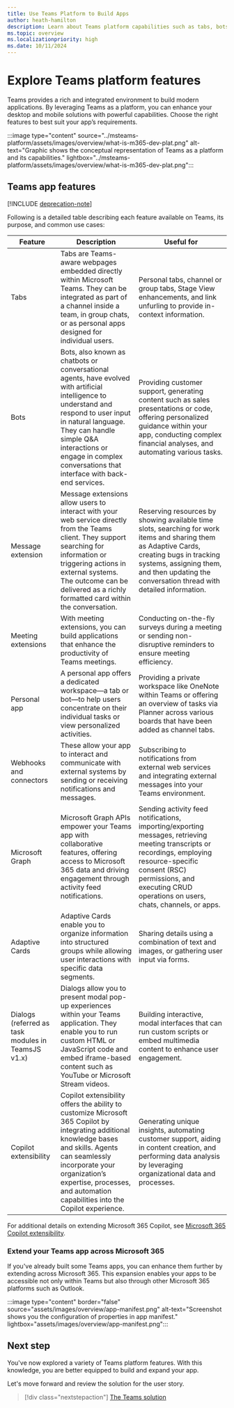 ```yaml
---
title: Use Teams Platform to Build Apps
author: heath-hamilton
description: Learn about Teams platform capabilities such as tabs, bots, message extensions, webhooks, connectors, Microsoft Graph, Adaptive Card, and Copilot extensibility.
ms.topic: overview
ms.localizationpriority: high
ms.date: 10/11/2024
---
```


# Explore Teams platform features

Teams provides a rich and integrated environment to build modern applications. By leveraging Teams as a platform, you can enhance your desktop and mobile solutions with powerful capabilities. Choose the right features to best suit your app’s requirements.

:::image type="content" source="../msteams-platform/assets/images/overview/what-is-m365-dev-plat.png" alt-text="Graphic shows the conceptual representation of Teams as a platform and its capabilities." lightbox="../msteams-platform/assets/images/overview/what-is-m365-dev-plat.png":::

## Teams app features

[!INCLUDE [deprecation-note](~/includes/deprecation-note.md)]

Following is a detailed table describing each feature available on Teams, its purpose, and common use cases:

| Feature                         | Description                                                                                                                                                                                                                                                                                                                                                                                                                           | Useful for                                                                                                                                                                                                                                                                                 |
|---------------------------------|---------------------------------------------------------------------------------------------------------------------------------------------------------------------------------------------------------------------------------------------------------------------------------------------------------------------------------------------------------------------------------------------------------------------------------------|--------------------------------------------------------------------------------------------------------------------------------------------------------------------------------------------------------------------------------------------------------------------------------------------|
| Tabs                            | Tabs are Teams-aware webpages embedded directly within Microsoft Teams. They can be integrated as part of a channel inside a team, in group chats, or as personal apps designed for individual users.                                                                                                                                                                                                                            | Personal tabs, channel or group tabs, Stage View enhancements, and link unfurling to provide in-context information.                                                                                                                                                                        |
| Bots                            | Bots, also known as chatbots or conversational agents, have evolved with artificial intelligence to understand and respond to user input in natural language. They can handle simple Q&A interactions or engage in complex conversations that interface with back-end services.                                                                                                                                              | Providing customer support, generating content such as sales presentations or code, offering personalized guidance within your app, conducting complex financial analyses, and automating various tasks.                                                                              |
| Message extension               | Message extensions allow users to interact with your web service directly from the Teams client. They support searching for information or triggering actions in external systems. The outcome can be delivered as a richly formatted card within the conversation.                                                                                                                                                              | Reserving resources by showing available time slots, searching for work items and sharing them as Adaptive Cards, creating bugs in tracking systems, assigning them, and then updating the conversation thread with detailed information.                                                 |
| Meeting extensions              | With meeting extensions, you can build applications that enhance the productivity of Teams meetings.                                                                                                                                                                                                                                                                                                                                  | Conducting on-the-fly surveys during a meeting or sending non-disruptive reminders to ensure meeting efficiency.                                                                                                                                                                             |
| Personal app                    | A personal app offers a dedicated workspace—a tab or bot—to help users concentrate on their individual tasks or view personalized activities.                                                                                                                                                                                                                                                                                     | Providing a private workspace like OneNote within Teams or offering an overview of tasks via Planner across various boards that have been added as channel tabs.                                                                                                                            |
| Webhooks and connectors         | These allow your app to interact and communicate with external systems by sending or receiving notifications and messages.                                                                                                                                                                                                                                                                                                             | Subscribing to notifications from external web services and integrating external messages into your Teams environment.                                                                                                                                                                        |
| Microsoft Graph                 | Microsoft Graph APIs empower your Teams app with collaborative features, offering access to Microsoft 365 data and driving engagement through activity feed notifications.                                                                                                                                                                                                                                                     | Sending activity feed notifications, importing/exporting messages, retrieving meeting transcripts or recordings, employing resource-specific consent (RSC) permissions, and executing CRUD operations on users, chats, channels, or apps.                                                  |
| Adaptive Cards                  | Adaptive Cards enable you to organize information into structured groups while allowing user interactions with specific data segments.                                                                                                                                                                                                                                                                                                | Sharing details using a combination of text and images, or gathering user input via forms.                                                                                                                                                                                                  |
| Dialogs (referred as task modules in TeamsJS v1.x) | Dialogs allow you to present modal pop-up experiences within your Teams application. They enable you to run custom HTML or JavaScript code and embed iframe-based content such as YouTube or Microsoft Stream videos.                                                                                                                                                                                                       | Building interactive, modal interfaces that can run custom scripts or embed multimedia content to enhance user engagement.                                                                                                                                                                |
| Copilot extensibility           | Copilot extensibility offers the ability to customize Microsoft 365 Copilot by integrating additional knowledge bases and skills. Agents can seamlessly incorporate your organization’s expertise, processes, and automation capabilities into the Copilot experience.                                                                                                                                                            | Generating unique insights, automating customer support, aiding in content creation, and performing data analysis by leveraging organizational data and processes.                                                                                                                      |

For additional details on extending Microsoft 365 Copilot, see [Microsoft 365 Copilot extensibility](/microsoft-365-copilot/extensibility/).

### Extend your Teams app across Microsoft 365

If you've already built some Teams apps, you can enhance them further by extending across Microsoft 365. This expansion enables your apps to be accessible not only within Teams but also through other Microsoft 365 platforms such as Outlook.

:::image type="content" border="false" source="assets/images/overview/app-manifest.png" alt-text="Screenshot shows you the configuration of properties in app manifest." lightbox="assets/images/overview/app-manifest.png":::

## Next step

You've now explored a variety of Teams platform features. With this knowledge, you are better equipped to build and expand your app.

Let's move forward and review the solution for the user story.

> [!div class="nextstepaction"]
> [The Teams solution](overview-solution.md)
